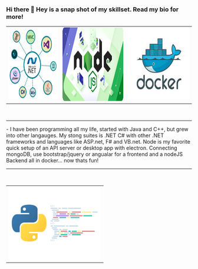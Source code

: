 ### Hi there 👋 Hey is a snap shot of my skillset. Read my bio for more!
<table>
  <tr>
    <td width="200px">
      <img src="custom/dotNET.png"  width="200px" height="200px" style="width:200px;height:200px">
    </td>
    <td width="250px">
      <img  src="custom/node.png" width="300px" height="200px" style="width:250px;height:200px">
    </td>
    <td width="250px">
      <img  src="custom/docker.jpg" width="250px" height="200px" style="width:250px;height:200px">
    </td>
  </tr>
</table><br/><hr/>
- I have been programming all my life, started with Java and C++, but grew into other langauges. My stong suites is .NET C# with
  other .NET frameworks and languages like ASP.net, F# and VB.net. Node is my favorite quick setup of an API server or desktop
  app with electron. Connecting mongoDB, use bootstrap/jquery or angualar for a frontend and a nodeJS Backend all in docker... 
  now thats fun! <hr/><br/>
<table>
  <td width="250px">
    <img  src="custom/python.png" width="250px" height="200px" style="width:250px;height:200px">
  </td>
</table>

<!--
**sovr610/sovr610** is a ✨ _special_ ✨ repository because its `README.md` (this file) appears on your GitHub profile.

Here are some ideas to get you started:

- 🔭 I’m currently working on ...
- 🌱 I’m currently learning ...
- 👯 I’m looking to collaborate on ...
- 🤔 I’m looking for help with ...
- 💬 Ask me about ...
- 📫 How to reach me: ...
- 😄 Pronouns: ...
- ⚡ Fun fact: ...
-->
